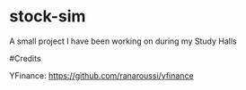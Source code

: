# stock-sim
A small project I have been working on during my Study Halls

#Credits

YFinance: https://github.com/ranaroussi/yfinance
